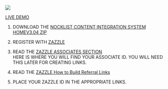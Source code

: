![](http://thenocklist.com/css3/aerial/css/images/bg.jpg)

[LIVE DEMO](http://thenocklist.com/css3/aerial/index.html)

1. DOWNLOAD THE [NOCKLIST CONTENT INTEGRATION SYSTEM HOMEV3.04 ZIP](https://github.com/NOCKLIST/home304)

2. REGISTER WITH [ZAZZLE](http://www.zazzle.com/)

3. READ THE [ZAZZLE ASSOCIATES SECTION](http://www.zazzle.com/my/associate/associate)  
HERE IS WHERE YOU WILL FIND YOUR ASSOCIATE ID.  YOU WILL NEED THIS LATER FOR CREATING LINKS.

4. READ THE [ZAZZLE How to Build Referral Links](http://www.zazzle.com/sell/affiliates/referrallinks)

5. PLACE YOUR ZAZZLE ID IN THE APPROPRIATE LINKS.  
